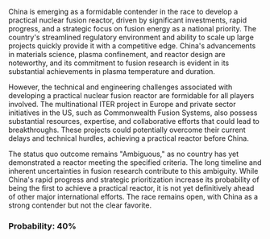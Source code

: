 China is emerging as a formidable contender in the race to develop a practical nuclear fusion reactor, driven by significant investments, rapid progress, and a strategic focus on fusion energy as a national priority. The country's streamlined regulatory environment and ability to scale up large projects quickly provide it with a competitive edge. China's advancements in materials science, plasma confinement, and reactor design are noteworthy, and its commitment to fusion research is evident in its substantial achievements in plasma temperature and duration.

However, the technical and engineering challenges associated with developing a practical nuclear fusion reactor are formidable for all players involved. The multinational ITER project in Europe and private sector initiatives in the US, such as Commonwealth Fusion Systems, also possess substantial resources, expertise, and collaborative efforts that could lead to breakthroughs. These projects could potentially overcome their current delays and technical hurdles, achieving a practical reactor before China.

The status quo outcome remains "Ambiguous," as no country has yet demonstrated a reactor meeting the specified criteria. The long timeline and inherent uncertainties in fusion research contribute to this ambiguity. While China's rapid progress and strategic prioritization increase its probability of being the first to achieve a practical reactor, it is not yet definitively ahead of other major international efforts. The race remains open, with China as a strong contender but not the clear favorite.

### Probability: 40%